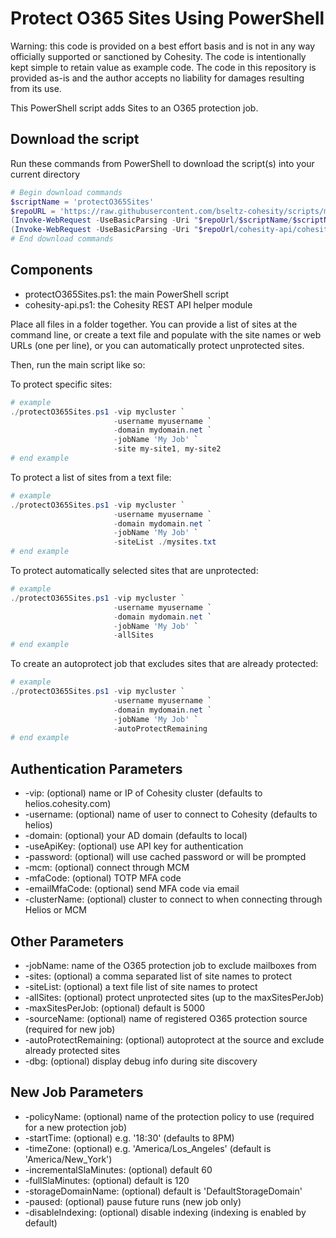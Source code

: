 # Protect O365 Sites Using PowerShell

Warning: this code is provided on a best effort basis and is not in any way officially supported or sanctioned by Cohesity. The code is intentionally kept simple to retain value as example code. The code in this repository is provided as-is and the author accepts no liability for damages resulting from its use.

This PowerShell script adds Sites to an O365 protection job.

## Download the script

Run these commands from PowerShell to download the script(s) into your current directory

```powershell
# Begin download commands
$scriptName = 'protectO365Sites'
$repoURL = 'https://raw.githubusercontent.com/bseltz-cohesity/scripts/master/powershell'
(Invoke-WebRequest -UseBasicParsing -Uri "$repoUrl/$scriptName/$scriptName.ps1").content | Out-File "$scriptName.ps1"; (Get-Content "$scriptName.ps1") | Set-Content "$scriptName.ps1"
(Invoke-WebRequest -UseBasicParsing -Uri "$repoUrl/cohesity-api/cohesity-api.ps1").content | Out-File cohesity-api.ps1; (Get-Content cohesity-api.ps1) | Set-Content cohesity-api.ps1
# End download commands
```

## Components

* protectO365Sites.ps1: the main PowerShell script
* cohesity-api.ps1: the Cohesity REST API helper module

Place all files in a folder together. You can provide a list of sites at the command line, or create a text file and populate with the site names or web URLs (one per line), or you can automatically protect unprotected sites.

Then, run the main script like so:

To protect specific sites:

```powershell
# example
./protectO365Sites.ps1 -vip mycluster `
                       -username myusername `
                       -domain mydomain.net `
                       -jobName 'My Job' `
                       -site my-site1, my-site2
# end example
```

To protect a list of sites from a text file:

```powershell
# example
./protectO365Sites.ps1 -vip mycluster `
                       -username myusername `
                       -domain mydomain.net `
                       -jobName 'My Job' `
                       -siteList ./mysites.txt
# end example
```

To protect automatically selected sites that are unprotected:

```powershell
# example
./protectO365Sites.ps1 -vip mycluster `
                       -username myusername `
                       -domain mydomain.net `
                       -jobName 'My Job' `
                       -allSites
# end example
```

To create an autoprotect job that excludes sites that are already protected:

```powershell
# example
./protectO365Sites.ps1 -vip mycluster `
                       -username myusername `
                       -domain mydomain.net `
                       -jobName 'My Job' `
                       -autoProtectRemaining
# end example
```

## Authentication Parameters

* -vip: (optional) name or IP of Cohesity cluster (defaults to helios.cohesity.com)
* -username: (optional) name of user to connect to Cohesity (defaults to helios)
* -domain: (optional) your AD domain (defaults to local)
* -useApiKey: (optional) use API key for authentication
* -password: (optional) will use cached password or will be prompted
* -mcm: (optional) connect through MCM
* -mfaCode: (optional) TOTP MFA code
* -emailMfaCode: (optional) send MFA code via email
* -clusterName: (optional) cluster to connect to when connecting through Helios or MCM

## Other Parameters

* -jobName: name of the O365 protection job to exclude mailboxes from
* -sites: (optional) a comma separated list of site names to protect
* -siteList: (optional) a text file list of site names to protect
* -allSites: (optional) protect unprotected sites (up to the maxSitesPerJob)
* -maxSitesPerJob: (optional) default is 5000
* -sourceName: (optional) name of registered O365 protection source (required for new job)
* -autoProtectRemaining: (optional) autoprotect at the source and exclude already protected sites
* -dbg: (optional) display debug info during site discovery

## New Job Parameters

* -policyName: (optional) name of the protection policy to use (required for a new protection job)
* -startTime: (optional) e.g. '18:30' (defaults to 8PM)
* -timeZone: (optional) e.g. 'America/Los_Angeles' (default is 'America/New_York')
* -incrementalSlaMinutes: (optional) default 60
* -fullSlaMinutes: (optional) default is 120
* -storageDomainName: (optional) default is 'DefaultStorageDomain'
* -paused: (optional) pause future runs (new job only)
* -disableIndexing: (optional) disable indexing (indexing is enabled by default)
